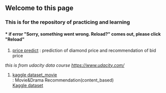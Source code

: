 ## Welcome to this page

### This is for the repository of practicing and learning
####  * if error "Sorry, something went wrong. Reload?" comes out, please click "Reload"

1. [price predict](https://github.com/tododata101/tododata101.github.io/blob/master/pythoncode/project_learn/udacity_diamondsprice%2Bpredicted_LinearRegression.ipynb) 
: prediction of diamond price and recommendation of bid price 

*this is from udacity data course https://www.udacity.com/*

1. [kaggle dataset_movie](https://github.com/tododata101/tododata101.github.io/blob/master/pythoncode/project_learn/Kaggle/Netflix_recommendation_content_based.ipynb)<br>
: Movie&Drama Recommendation(content_based)<br>
[Kaggle dataset](https://www.kaggle.com/shivamb/netflix-shows/tasks)

